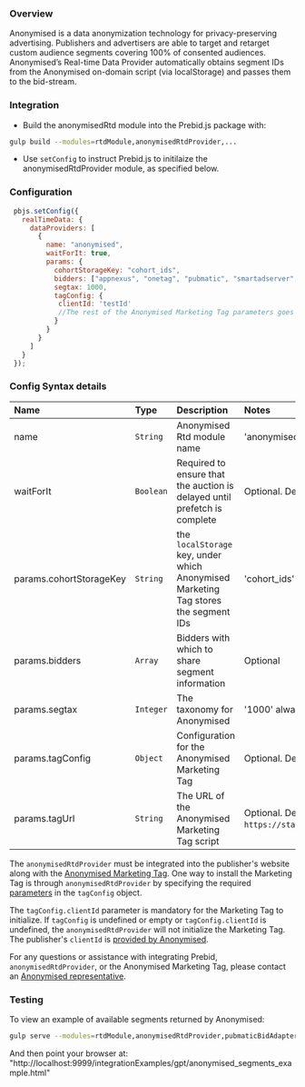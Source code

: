 ### Overview

Anonymised is a data anonymization technology for privacy-preserving advertising. Publishers and advertisers are able to target and retarget custom audience segments covering 100% of consented audiences.
Anonymised’s Real-time Data Provider automatically obtains segment IDs from the Anonymised on-domain script (via localStorage) and passes them to the bid-stream.

### Integration

 - Build the anonymisedRtd module into the Prebid.js package with:

 ```bash
 gulp build --modules=rtdModule,anonymisedRtdProvider,...
 ```

 - Use `setConfig` to instruct Prebid.js to initilaize the anonymisedRtdProvider module, as specified below.

### Configuration

```javascript
 pbjs.setConfig({
   realTimeData: {
     dataProviders: [
       {
         name: "anonymised",
         waitForIt: true,
         params: {
           cohortStorageKey: "cohort_ids",
           bidders: ["appnexus", "onetag", "pubmatic", "smartadserver", ...],
           segtax: 1000,
           tagConfig: {
            clientId: 'testId'
            //The rest of the Anonymised Marketing Tag parameters goes here
           }
         }
       }
     ]
   }
 });
 ```

 ### Config Syntax details
| Name  |Type | Description   | Notes  |
| :------------ | :------------ | :------------ |:------------ |
| name | `String` | Anonymised Rtd module name | 'anonymised' always|
| waitForIt | `Boolean` | Required to ensure that the auction is delayed until prefetch is complete | Optional. Defaults to false |
| params.cohortStorageKey | `String` | the `localStorage` key, under which Anonymised Marketing Tag stores the segment IDs | 'cohort_ids' always |
| params.bidders | `Array` | Bidders with which to share segment information | Optional |
| params.segtax | `Integer` | The taxonomy for Anonymised | '1000' always |
| params.tagConfig | `Object` | Configuration for the Anonymised Marketing Tag | Optional. Defaults to `{}`. |
| params.tagUrl | `String` | The URL of the Anonymised Marketing Tag script | Optional. Defaults to `https://static.anonymised.io/light/loader.js`. |

The `anonymisedRtdProvider` must be integrated into the publisher's website along with the [Anonymised Marketing Tag](https://support.anonymised.io/integrate/marketing-tag?t=LPukVCXzSIcRoal5jggyeg). One way to install the Marketing Tag is through `anonymisedRtdProvider` by specifying the required [parameters](https://support.anonymised.io/integrate/optional-anonymised-tag-parameters?t=LPukVCXzSIcRoal5jggyeg) in the `tagConfig` object.  

The `tagConfig.clientId` parameter is mandatory for the Marketing Tag to initialize. If `tagConfig` is undefined or empty or `tagConfig.clientId` is undefined, the `anonymisedRtdProvider` will not initialize the Marketing Tag. The publisher's `clientId` is [provided by Anonymised](https://support.anonymised.io/integrate/install-the-anonymised-tag-natively#InstalltheAnonymisedtagnatively-Instructions?t=LPukVCXzSIcRoal5jggyeg).  

For any questions or assistance with integrating Prebid, `anonymisedRtdProvider`, or the Anonymised Marketing Tag, please contact an [Anonymised representative](mailto:support@anonymised.io).

### Testing
To view an example of available segments returned by Anonymised:
```bash
gulp serve --modules=rtdModule,anonymisedRtdProvider,pubmaticBidAdapter
```
And then point your browser at:
"http://localhost:9999/integrationExamples/gpt/anonymised_segments_example.html"
